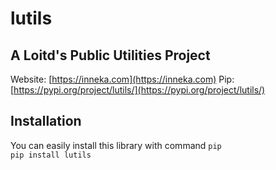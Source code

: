# lutils
## A Loitd's Public Utilities Project
Website: [https://inneka.com](https://inneka.com)
Pip: [https://pypi.org/project/lutils/](https://pypi.org/project/lutils/)
## Installation
You can easily install this library with command `pip`  
`pip install lutils`
